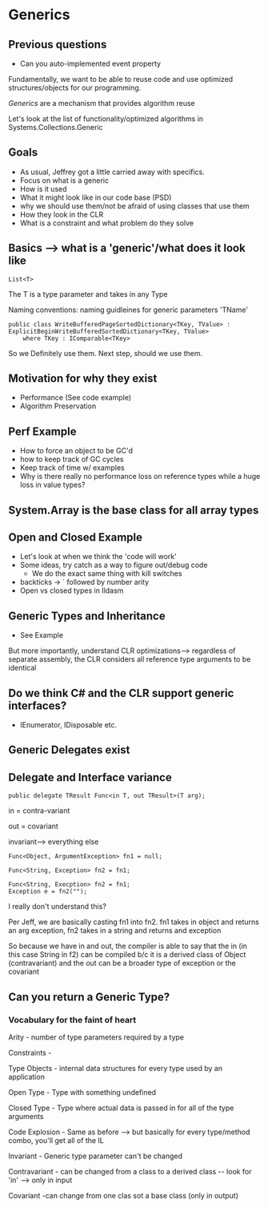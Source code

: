 # Generics

## Previous questions
* Can you auto-implemented event property


Fundamentally, we want to be able to reuse code and use optimized structures/objects for our programming.

*Generics* are a mechanism that provides algorithm reuse

Let's look at the list of functionality/optimized algorithms in Systems.Collections.Generic

## Goals
* As usual, Jeffrey got a little carried away with specifics.
* Focus on what is a generic
* How is it used
* What it might look like in our code base (PSD)
* why we should use them/not be afraid of using classes that use them
* How they look in the CLR
* What is a constraint and what problem do they solve


## Basics --> what is a 'generic'/what does it look like

	List<T>

The T is a type parameter and takes in any Type

Naming conventions: naming guidleines for generic parameters 'TName'

	public class WriteBufferedPageSortedDictionary<TKey, TValue> : ExplicitBeginWriteBufferedSortedDictionary<TKey, TValue>
		where TKey : IComparable<TKey>

So we Definitely use them. Next step, should we use them.

## Motivation for why they exist

* Performance (See code example)
* Algorithm Preservation

## Perf Example
* How to force an object to be GC'd
* how to keep track of GC cycles
* Keep track of time w/ examples
* Why is there really no performance loss on reference types while a huge loss in value types?
## System.Array is the base class for all array types

## Open and Closed Example
* Let's look at when we think the 'code will work'
* Some ideas, try catch as a way to figure out/debug code
    * We do the exact same thing with kill switches
* backticks -> ` followed by number arity 
* Open vs closed types in Ildasm

## Generic Types and Inheritance
* See Example

But more importantly, understand CLR optimizations--> regardless of separate assembly, the CLR considers all reference type arguments to be identical

## Do we think C# and the CLR support generic interfaces?
* IEnumerator, IDisposable etc.
## Generic Delegates exist
## Delegate and Interface variance
	public delegate TResult Func<in T, out TResult>(T arg);

in = contra-variant

out = covariant

invariant--> everything else

	Func<Object, ArgumentException> fn1 = null;

	Func<String, Exception> fn2 = fn1;

	Func<String, Execption> fn2 = fn1;
	Exception e = fn2("");

I really don't understand this?

Per Jeff, we are basically casting fn1 into fn2. fn1 takes in object and returns an arg exception, fn2 takes in a string and returns and exception


So because we have in and out, the compiler is able to say that the in (in this case String in f2) can be compiled b/c it is a derived class of Object (contravariant) and the out can be a broader type of exception or the covariant

## Can you return a Generic Type?

### Vocabulary for the faint of heart

Arity - number of type parameters required by a type

Constraints - 

Type Objects - internal data structures for every type used by an application

Open Type - Type with something undefined

Closed Type - Type where actual data is passed in for all of the type arguments

Code Explosion - Same as before --> but basically for every type/method combo, you'll get all of the IL

Invariant - Generic type parameter can't be changed

Contravariant - can be changed from a class to a derived class -- look for 'in' --> only in input

Covariant -can change from one clas sot a base class (only in output)